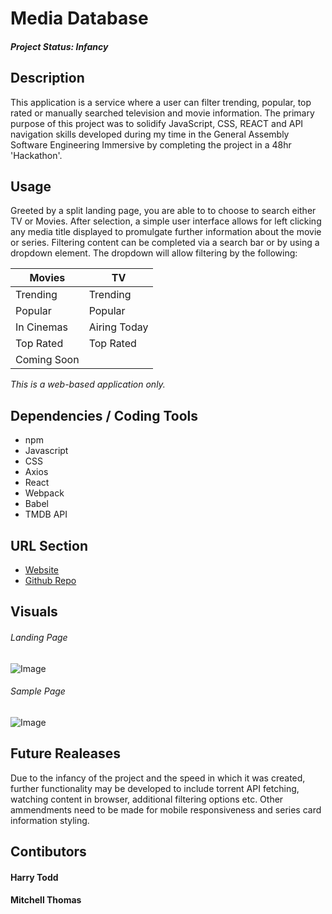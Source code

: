 # Media Database
##### Project Status: Infancy

## Description
This application is a service where a user can filter trending, popular, 
top rated or manually searched television and movie information. The primary purpose of
this project was to solidify JavaScript, CSS, REACT and API navigation skills developed during my time in the General Assembly Software Engineering Immersive by completing the project in a 48hr 'Hackathon'. 

## Usage
Greeted by a split landing page, you are able to to choose to search either 
TV or Movies.
After selection, a simple user interface allows for left clicking any media title displayed to promulgate further information
about the movie or series. 
Filtering content can be completed via a search bar or by using a dropdown element. 
The dropdown will allow filtering by the following:

Movies | TV
----------- | ------------
Trending    | Trending
Popular | Popular
In Cinemas | Airing Today
Top Rated | Top Rated
Coming Soon | 

*This is a web-based application only.*

## Dependencies / Coding Tools
* npm
* Javascript
* CSS 
* Axios
* React
* Webpack
* Babel
* TMDB API

## URL Section 
* [Website](harrytodd.github.io/project-2/)
* [Github Repo](https://github.com/harrytodd/project-2)

## Visuals
###### Landing Page
![Image](https://harrytodd.github.io/project-2/src/img/home-screenshot.png)
###### Sample Page
![Image](https://harrytodd.github.io/project-2/src/img/tv-screenshot.png)

## Future Realeases
Due to the infancy of the project and the speed in which it was created, further functionality 
may be developed to include torrent API fetching, watching content in browser, additional filtering 
options etc. Other ammendments need to be made for mobile responsiveness and series card information
styling. 

## Contibutors 
#### Harry Todd 
#### Mitchell Thomas		
